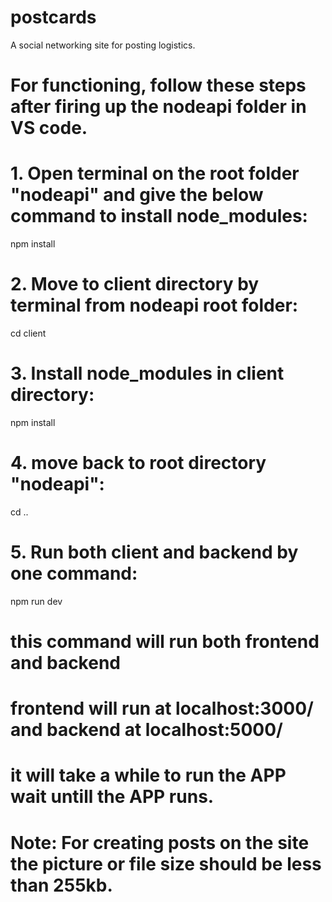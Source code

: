 # postcards
A social networking site for posting logistics.

# For functioning, follow these steps after firing up the nodeapi folder in VS code.

# 1. Open terminal on the root folder "nodeapi" and give the below command to install node_modules:
npm install


# 2. Move to client directory by terminal from nodeapi root folder:
cd client

# 3. Install node_modules in client directory:
npm install

# 4. move back to root directory "nodeapi":
cd ..

# 5. Run both client and backend by one command:
npm run dev

# this command will run both frontend and backend   

# frontend will run at localhost:3000/ and backend at localhost:5000/

# it will take a while to run the APP wait untill the APP runs.

# Note: For creating posts on the site the picture or file size should be less than 255kb.


